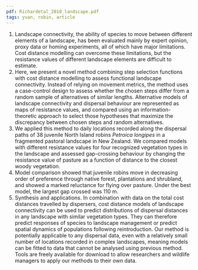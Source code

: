 ```yaml
---
pdf: Richardetal_2010_landscape.pdf
tags: yvan, robin, article
---
```

1. Landscape connectivity, the ability of species to move between different elements of a landscape, has been evaluated mainly by expert opinion, proxy data or homing experiments, all of which have major limitations. Cost distance modelling can overcome these limitations, but the resistance values of different landscape elements are difficult to estimate.
2. Here, we present a novel method combining step selection functions with cost distance modelling to assess functional landscape connectivity. Instead of relying on movement metrics, the method uses a case-control design to assess whether the chosen steps differ from a random sample of alternatives of similar lengths. Alternative models of landscape connectivity and dispersal behaviour are represented as maps of resistance values, and compared using an information-theoretic approach to select those hypotheses that maximize the discrepancy between chosen steps and random alternatives.
3. We applied this method to daily locations recorded along the dispersal paths of 38 juvenile North Island robins *Petroica longipes* in a fragmented pastoral landscape in New Zealand. We compared models with different resistance values for four recognized vegetation types in the landscape and assessed gap-crossing behaviour by changing the resistance value of pasture as a function of distance to the closest woody vegetation.
4.  Model comparison showed that juvenile robins move in decreasing order of preference through native forest, plantations and shrubland, and showed a marked reluctance for flying over pasture. Under the best model, the largest gap crossed was 110 m.
5.  Synthesis and applications. In combination with data on the total cost distances travelled by dispersers, cost distance models of landscape connectivity can be used to predict distributions of dispersal distances in any landscape with similar vegetation types. They can therefore predict responses of species to landscape management or predict spatial dynamics of populations following reintroduction. Our method is potentially applicable to any dispersal data, even with a relatively small number of locations recorded in complex landscapes, meaning models can be fitted to data that cannot be analysed using previous method. Tools are freely available for download to allow researchers and wildlife managers to apply our methods to their own data.
